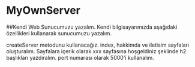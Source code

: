 # MyOwnServer

##Kendi Web Sunucumuzu yazalım.
Kendi bilgisayarımızda aşağıdaki özellikleri kullanarak sunucumuzu yazalım.

createServer metodunu kullanacağız.
index, hakkimda ve iletisim sayfaları oluşturalım.
Sayfalara içerik olarak xxx sayfasına hoşgeldiniz şeklinde h2 başlıkları yazdıralım.
port numarası olarak 5000'i kullanalım.
